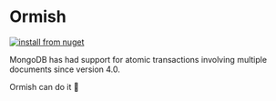 # Ormish

[![install from nuget](https://img.shields.io/nuget/v/Ormish.svg?style=flat-square)](https://www.nuget.org/packages/Ormish)

MongoDB has had support for atomic transactions involving multiple documents since version 4.0.

Ormish can do it :muscle: